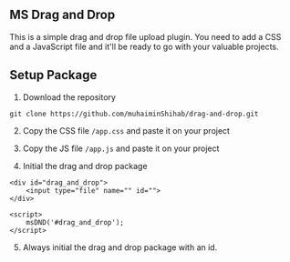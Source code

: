 ## MS Drag and Drop
This is a simple drag and drop file upload plugin. You need to add a CSS and a JavaScript file and it'll be ready to go with your valuable projects.

## Setup Package
1. Download the repository
```shell
git clone https://github.com/muhaiminShihab/drag-and-drop.git
```

2. Copy the CSS file `/app.css` and paste it on your project

3. Copy the JS file `/app.js` and paste it on your project

4. Initial the drag and drop package
```shell
<div id="drag_and_drop">
    <input type="file" name="" id="">
</div>

<script>
    msDND('#drag_and_drop');
</script>
```

5. Always initial the drag and drop package with an id.